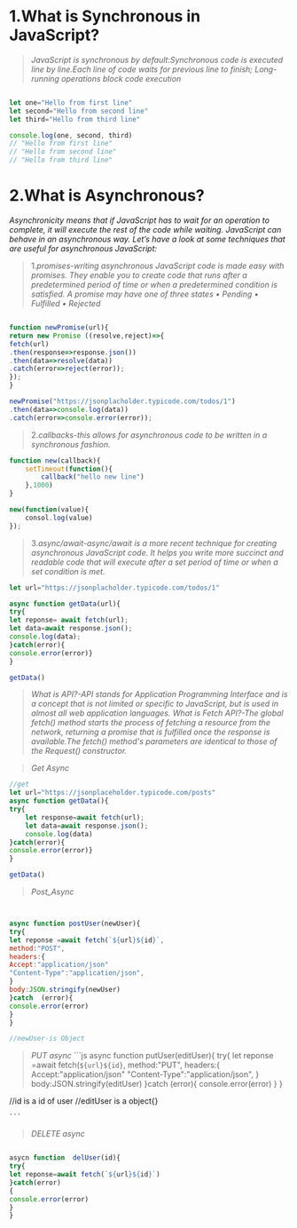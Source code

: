 # 1.What is Synchronous in JavaScript?
>_JavaScript is synchronous by default:Synchronous code is executed line by line.Each line of code waits for previous line to finish;_
>_Long-running operations  block code execution_

```js

let one="Hello from first line"
let second="Hello from second line"
let third="Hello from third line"

console.log(one, second, third) 
// "Hello from first line"
// "Hello from second line"
// "Hello from third line"
```

# 2.What is Asynchronous?

_Asynchronicity means that if JavaScript has to wait for an operation to complete, it will execute the rest of the code while waiting._
_JavaScript can behave in an asynchronous way. Let’s have a look at some techniques that are useful for asynchronous JavaScript:_

>1._promises-writing asynchronous JavaScript code is made easy with promises.  They enable you to create code that runs after a predetermined period of time or when a predetermined condition is satisfied._
_A promise may have one of three states
• Pending
• Fulfilled
• Rejected_
```js

function newPromise(url){
return new Promise ((resolve,reject)=>{
fetch(url)
.then(response=>response.json())
.then(data=>resolve(data))
.catch(error=>reject(error));
});
}

newPromise("https://jsonplacholder.typicode.com/todos/1")
.then(data=>console.log(data))
.catch(error=>console.error(error));

```


>2._callbacks-this allows for asynchronous code to be written in a synchronous fashion._
```js
function new(callback){
    setTimeout(function(){
        callback("hello new line")
    },1000)
}

new(function(value){
    consol.log(value)
});
```
>3._async/await-async/await is a more recent technique for creating asynchronous JavaScript code. It helps you write more succinct and readable code that will execute after a set period of time or when a set condition is met._

```js
let url="https://jsonplacholder.typicode.com/todos/1"

async function getData(url){
try{
let reponse= await fetch(url);
let data=await response.json();
console.log(data);
}catch(error){
console.error(error)}
}

getData()

```
> _What is API?-API stands for Application Programming Interface and is a concept that is not limited or specific to JavaScript, but is used in almost all web application languages._
> _What is Fetch API?-The global fetch() method starts the process of fetching a resource from the network, returning a promise that is fulfilled once the response is available.The fetch() method's parameters are identical to those of the Request() constructor._

> _Get Async_
```js
//get
let url="https://jsonplaceholder.typicode.com/posts"
async function getData(){
try{
    let response=await fetch(url);
    let data=await response.json();
    console.log(data)  
}catch(error){
console.error(error)}
}

getData()
```
> _Post_Async_
```js


async function postUser(newUser){
try{
let reponse =await fetch(`${url}${id}`,
method:"POST",
headers:{
Accept:"application/json"
"Content-Type":"application/json",
}
body:JSON.stringify(newUser)
}catch  (error){
console.error(error)
}
}

//newUser-is Object

```

> _PUT async_
    ```js
async function putUser(editUser){
try{
let reponse =await fetch(`${url}${id}`,
method:"PUT",
headers:{
Accept:"application/json"
"Content-Type":"application/json",
}
body:JSON.stringify(editUser)
}catch  (error){
console.error(error)
}
}

//id is a id of user
//editUser is a object{}

    ```

> _DELETE async_
```js

asycn function  delUser(id){
try{
let reponse=await fetch(`${url}${id}`)
}catch(error)
{
console.error(error)
}
}

 
```

